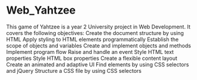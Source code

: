 # Web_Yahtzee
This game of Yahtzee is a year 2 University project in Web Development. It covers the following objectives: 
Create the document structure by using HTML
Apply styling to HTML elements programmatically
Establish the scope of objects and variables
Create and implement objects and methods
Implement program flow
Raise and handle an event
Style HTML text properties
Style HTML box properties
Create a flexible content layout
Create an animated and adaptive UI
Find elements by using CSS selectors and jQuery
Structure a CSS file by using CSS selectors
